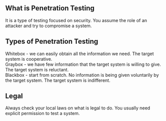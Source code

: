 ## What is Penetration Testing
It is a type of testing focused on security. You assume the role of an attacker and try to compromise a system.

## Types of Penetration Testing
Whitebox - we can easily obtain all the information we need. The target system is cooperative.  
Graybox - we have few information that the target system is willing to give. The target system is reluctant.  
Blackbox - start from scratch. No information is being given voluntarily by the target system. The target system is indifferent.  

## Legal
Always check your local laws on what is legal to do. You usually need explicit permission to test a system. 
